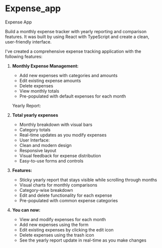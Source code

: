 # Expense_app
Expense App

Build a monthly expense tracker with yearly reporting and comparison features. It was built by using React with TypeScript and create a clean, user-friendly interface.

I've created a comprehensive expense tracking application with the following features:

1. **Monthly Expense Management:**
    - Add new expenses with categories and amounts
    - Edit existing expense amounts
    - Delete expenses
    - View monthly totals
    - Pre-populated with default expenses for each month

    Yearly Report:
2. **Total yearly expenses**
    - Monthly breakdown with visual bars
    - Category totals
    - Real-time updates as you modify expenses
    - User Interface:
    - Clean and modern design
    - Responsive layout
    - Visual feedback for expense distribution
    - Easy-to-use forms and controls

3. **Features:**
    - Sticky yearly report that stays visible while scrolling through months
    - Visual charts for monthly comparisons
    - Category-wise breakdown
    - Edit and delete functionality for each expense
    - Pre-populated with common expense categories

4. **You can now:**
    - View and modify expenses for each month
    - Add new expenses using the form
    - Edit existing expenses by clicking the edit icon
    - Delete expenses using the trash icon
    - See the yearly report update in real-time as you make changes
